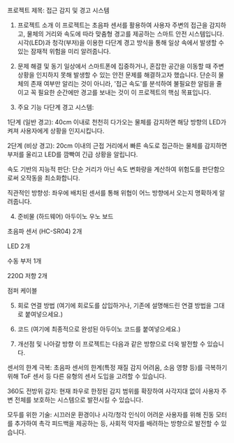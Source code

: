 프로젝트 제목: 접근 감지 및 경고 시스템
1. 프로젝트 소개
이 프로젝트는 초음파 센서를 활용하여 사용자 주변의 접근을 감지하고, 물체의 거리와 속도에 따라 맞춤형 경고를 제공하는 스마트 안전 시스템입니다. 시각(LED)과 청각(부저)을 이용한 다단계 경고 방식을 통해 일상 속에서 발생할 수 있는 잠재적 위험을 미리 알려줍니다.

2. 문제 해결 및 동기
일상에서 스마트폰에 집중하거나, 혼잡한 공간을 이동할 때 주변 상황을 인지하지 못해 발생할 수 있는 안전 문제를 해결하고자 했습니다. 단순히 물체의 존재 여부만 알리는 것이 아니라, '접근 속도'를 분석하여 불필요한 알림을 줄이고 꼭 필요한 순간에만 경고를 보내는 것이 이 프로젝트의 핵심 목표입니다.

3. 주요 기능
다단계 경고 시스템:

1단계 (일반 경고): 40cm 이내로 천천히 다가오는 물체를 감지하면 해당 방향의 LED가 켜져 사용자에게 상황을 인지시킵니다.

2단계 (비상 경고): 20cm 이내의 근접 거리에서 빠른 속도로 접근하는 물체를 감지하면 부저를 울리고 LED를 깜빡여 긴급 상황을 알립니다.

속도 기반의 지능적 판단: 단순 거리가 아닌 속도 변화량을 계산하여 위험도를 판단함으로써 오작동을 최소화합니다.

직관적인 방향성: 좌우에 배치된 센서를 통해 위협이 어느 방향에서 오는지 명확하게 알려줍니다.

4. 준비물 (하드웨어)
아두이노 우노 보드

초음파 센서 (HC-SR04) 2개

LED 2개

수동 부저 1개

220Ω 저항 2개

점퍼 케이블

5. 회로 연결 방법
(여기에 회로도를 삽입하거나, 기존에 설명해드린 연결 방법을 그대로 붙여넣으세요.)

6. 코드
(여기에 최종적으로 완성된 아두이노 코드를 붙여넣으세요.)

7. 개선점 및 나아갈 방향
이 프로젝트는 다음과 같은 방향으로 더욱 발전할 수 있습니다.

센서의 한계 극복: 초음파 센서의 한계(특정 재질 감지 어려움, 소음 영향 등)를 극복하기 위해 ToF 센서 등 다른 유형의 센서 도입을 고려할 수 있습니다.

360도 전방위 감지: 현재 좌우로 한정된 감지 범위를 확장하여 사각지대 없이 사용자 주변 전체를 보호하는 시스템으로 발전시킬 수 있습니다.

모두를 위한 기술: 시끄러운 환경이나 시각/청각 인식이 어려운 사용자를 위해 진동 모터를 추가하여 촉각 피드백을 제공하는 등, 사회적 약자를 배려하는 방향으로 발전할 수 있습니다.

